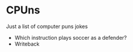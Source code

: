 # CPUns
Just a list of computer puns jokes

- Which instruction plays soccer as a defender?
- Writeback

